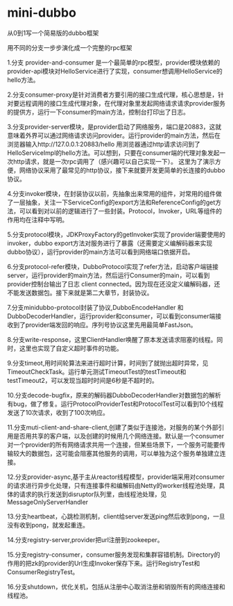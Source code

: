 # mini-dubbo
从0到1写一个简易版的dubbo框架

用不同的分支一步步演化成一个完整的rpc框架

1.分支 provider-and-consumer 是一个最简单的rpc模型，provider模块依赖的provider-api模块对HelloService进行了实现，consumer想调用HelloService的hello方法。

2.分支consumer-proxy是针对消费者方要引用的接口生成代理，核心思想是，针对要远程调用的接口生成代理对象，在代理对象里发起网络请求请求provider服务的提供方，运行一下consumer的main方法，控制台打印出了日志。

3.分支provider-server模块，是provider启动了网络服务，端口是20883，这就意味着外界可以通过网络请求访问provider。运行provider的main方法，然后在浏览器输入http://127.0.0.1:20883/hello
用浏览器通过http请求访问到了HelloServiceImpl的hello方法。可以想到，只要在consumer端的代理对象发起一次http请求，就是一次rpc调用了（感兴趣可以自己实现一下）。
这里为了演示方便，网络协议采用了最常见的http协议，接下来就要开发更简单的长连接的dubbo协议。

4.分支invoker模块，在封装协议以前，先抽象出来常用的组件，对常用的组件做了一层抽象，关注一下ServiceConfig的export方法和ReferenceConfig的get方法，可以看到对以前的逻辑进行了一些封装。Protocol，Invoker，URL等组件的作用均在注释中写明。

5.分支protocol模块，JDKProxyFactory的getInvoker实现了provider端要使用的invoker，dubbo export方法对服务进行了暴露（还需要定义编解码器来实现dubbo协议），运行provider的main方法可以看到网络端口依据开启。

6.分支protocol-refer模块，DubboProtocol实现了refer方法，启动客户端链接server，运行provider的main方法，然后运行Consumer的main，可以看到provider控制台输出了日志 client connected。因为现在还没定义编解码器，还不能发送数据包。接下来就是第二大章节，封装协议。

7.分支minidubbo-protocol封装了协议,DubboEncodeHandler 和 DubboDecoderHandler，运行provider和consumer，可以看到consumer端接收到了provider端发回的响应。序列号协议这里先用最简单FastJson。

8.分支write-response，这里ClientHandler唤醒了原本发送请求阻塞的线程。同时，这里也实现了自定义超时事件的功能。

9.分支timeot,用时间轮算法来进行超时计算，时间到了就抛出超时异常，见TimeoutCheckTask。运行单元测试TimeoutTest的testTimeout和testTimeout2，可以发现当超时时间是6秒是不超时的。

10.分支decode-bugfix，原来的解码器DubboDecoderHandler对数据包的解析有bug，做了修复。运行ProtocolProviderTest和ProtocolTest可以看到10个线程发送了10次请求，收到了100次响应。

11.分支muti-client-and-share-client,创建了类似于连接池，对服务的某个外部引用是否用共享的客户端，以及创建的时候用几个网络连接。默认是一个consumer对一个provider的所有网络请求共用一个连接，但某些场景下，一个服务可能要传输较大的数据包，这可能会阻塞其他服务的调用，可以单独为这个服务单独建立连接。

12.分支provider-async,基于主从reactor线程模型，provider端采用对consumer的请求进行异步化处理，只有连接事件和编解码由Netty的worker线程池处理，具体的请求的执行发送到disruptor队列里，由线程池处理，见MessageOnlyServerHandler

13.分支heartbeat，心跳检测机制，client给server发送ping然后收到pong，一旦没有收到pong，就发起重连。

14.分支registry-server,provider把url注册到zookeeper。

15.分支registry-consumer，consumer服务发现和集群容错机制。Directory的作用的把zk的provider的Url生成Invoker保存下来。运行RegistryTest和ConsumerRegistryTest。

16.分支shutdown，优化关机，包括从注册中心取消注册和销毁所有的网络连接和线程池。
